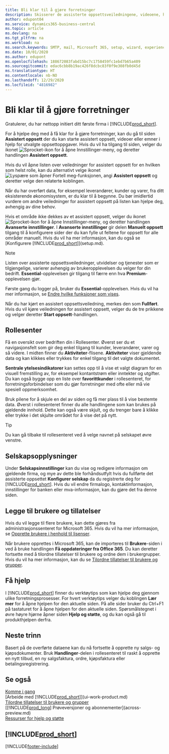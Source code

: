 ```yaml
---
title: Bli klar til å gjøre forretninger
description: Skisserer de assisterte oppsettsveiledningene, videoene, hjelpeemnene og sidene og sidene du bruker til å bli klar til å gjøre forretninger i Business Central.
author: edupont04
ms.service: dynamics365-business-central
ms.topic: article
ms.devlang: na
ms.tgt_pltfrm: na
ms.workload: na
ms.search.keywords: SMTP, mail, Microsoft 365, setup, wizard, experience
ms.date: 10/01/2020
ms.author: edupont
ms.openlocfilehash: 188672083fabd15bc7c1758459fc1ebd7b65a409
ms.sourcegitcommit: edac6cbb8b19ac426f8dcbc83f0f9e308fb0d45d
ms.translationtype: HT
ms.contentlocale: nb-NO
ms.lasthandoff: 12/29/2020
ms.locfileid: "4816982"
---
```

# <a name="getting-ready-for-doing-business"></a>Bli klar til å gjøre forretninger

Gratulerer, du har nettopp initiert ditt første firma i [!INCLUDE[prod_short](includes/prod_short.md)].

For å hjelpe deg med å få klar for å gjøre forretninger, kan du gå til siden **Assistert oppsett** der du kan starte assistert oppsett, videoer eller emner i hjelp for utvalgte oppsettoppgaver. Hvis du vil ha tilgang til siden, velger du ikonet ![Sprocket-ikon for å åpne Innstillinger-meny](media/ui-experience/settings_icon_small.png), og deretter handlingen **Assistert oppsett**.

Hvis du vil åpne listen over veiledninger for assistert oppsett for en hvilken som helst rolle, kan du alternativt velge ikonet ![Lyspære som åpner Fortell meg-funksjonen](media/ui-search/search_small.png "Fortell hva du vil gjøre"), angi **Assistert oppsett** og deretter velge den relaterte koblingen.

Når du har overført data, for eksempel leverandører, kunder og varer, fra ditt eksisterende økonomisystem, er du klar til å begynne. Du bør imidlertid vurdere om andre veiledninger for assistert oppsett på listen kan hjelpe deg, avhengig av dine behov.

Hvis et område ikke dekkes av et assistert oppsett, velger du ikonet ![Sprocket-ikon for å åpne Innstillinger-meny](media/ui-experience/settings_icon_small.png), og deretter handlingen **Avanserte innstillinger**. I **Avanserte innstillinger** gir delen **Manuelt oppsett** tilgang til å konfigurere sider der du kan fylle ut feltene for oppsett for alle områder manuelt. Hvis du vil ha mer informasjon, kan du også se [Konfigurere [!INCLUDE[prod_short](includes/prod_short.md)]](setup.md).

> [!NOTE]  
> Listen over assisterte oppsettsveiledninger, utvidelser og tjenester som er tilgjengelige, varierer avhengig av brukeropplevelsen du velger for din bedrift. **Essential**-opplevelsen gir tilgang til færre enn hva **Premium**-opplevelsen gjør.
>
> Første gang du logger på, bruker du **Essential**-opplevelsen. Hvis du vil ha mer informasjon, se [Endre hvilke funksjoner som vises](ui-experiences.md).

Når du har kjørt en assistert oppsettsveiledning, merkes den som **Fullført**. Hvis du vil kjøre veiledningen for assistert oppsett, velger du de tre prikkene og velger deretter **Start oppsett**-handlingen.

## <a name="role-center"></a>Rollesenter

Få en oversikt over bedriften din i Rollesenter. Øverst ser du et navigasjonsfelt som gir deg enkel tilgang til kunder, leverandører, varer og så videre. I midten finner du **Aktiviteter**-flisene. **Aktiviteter** viser gjeldende data og kan klikkes eller trykkes for enkel tilgang til det valgte dokumentet.

**Sentrale ytelsesindikatorer** kan settes opp til å vise et valgt diagram for en visuell fremstilling av, for eksempel kontantstrøm eller inntekter og utgifter. Du kan også bygge opp en liste over **favorittkunder** i rollesenteret, for forretningsforbindelser som du gjør forretninger med ofte eller må vie spesiell oppmerksomhet.

Bruk pilene for å skjule en del av siden og få mer plass til å vise bestemte data. Øverst i rollesenteret finner du alle handlingene som kan brukes på gjeldende innhold. Dette kan også være skjult, og du trenger bare å klikke eller trykke i det skjulte området for å vise det på nytt.

> [!TIP]  
> Du kan gå tilbake til rollesenteret ved å velge navnet på selskapet øvre venstre.

## <a name="company-information"></a>Selskapsopplysninger

Under **Selskapsinnstillinger** kan du vise og redigere informasjon om gjeldende firma, og mye av dette ble forhåndsutfylt hvis du fullførte det assisterte oppsettet **Konfigurer selskap** da du registrerte deg for [!INCLUDE[prod_short](includes/prod_short.md)]. Hvis du vil endre firmalogo, kontaktinformasjon, innstillinger for banken eller mva-informasjon, kan du gjøre det fra denne siden.  

## <a name="adding-users-and-permissions"></a>Legge til brukere og tillatelser

Hvis du vil legge til flere brukere, kan dette gjøres fra administrasjonssenteret for Microsoft 365. Hvis du vil ha mer informasjon, se [Opprette brukere i henhold til lisenser](ui-how-users-permissions.md).

Når brukere opprettes i Microsoft 365, kan de importeres til **Brukere**-siden i ved å bruke handlingen **Få oppdateringer fra Office 365**. Du kan deretter fortsette med å tilordne tillatelser til brukere og ordne dem i brukergrupper. Hvis du vil ha mer informasjon, kan du se [Tilordne tillatelser til brukere og grupper](ui-define-granular-permissions.md).  

## <a name="getting-help"></a>Få hjelp

I [!INCLUDE[prod_short](includes/prod_short.md)] finner du verktøytips som kan hjelpe deg gjennom ulike forretningsprosesser. For hvert verktøytips velger du koblingen **Lær mer** for å åpne hjelpen for den aktuelle siden. På alle sider bruker du Ctrl+F1 på tastaturet for å åpne hjelpen for den aktuelle siden. Spørsmålstegnet i øvre høyre hjørne åpner siden **Hjelp og støtte**, og du kan også gå til produkthjelpen derfra.

## <a name="next-steps"></a>Neste trinn

Basert på de overførte dataene kan du nå fortsette å opprette ny salgs- og kjøpsdokumenter. Bruk **Handlinger**-delen i rollesenteret til raskt å opprette en nytt tilbud, en ny salgsfaktura, ordre, kjøpsfaktura eller betalingsregistrering.

## <a name="see-also"></a>Se også

[Komme i gang](product-get-started.md)  
[Arbeide med [!INCLUDE[prod_short](includes/prod_short.md)]](ui-work-product.md)  
[Tilordne tillatelser til brukere og grupper](ui-define-granular-permissions.md)  
[[!INCLUDE[prod_long](includes/prod_long.md)] Prøveversjoner og abonnementer](across-preview.md)  
[Ressurser for hjelp og støtte](product-help-and-support.md)  

## [!INCLUDE[prod_short](includes/free_trial_md.md)]  


[!INCLUDE[footer-include](includes/footer-banner.md)]